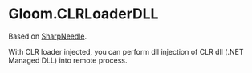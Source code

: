 # Gloom.CLRLoaderDLL

Based on [SharpNeedle](https://github.com/ChadSki/SharpNeedle).

With CLR loader injected, you can perform dll injection of CLR dll (.NET Managed DLL) into remote process.
